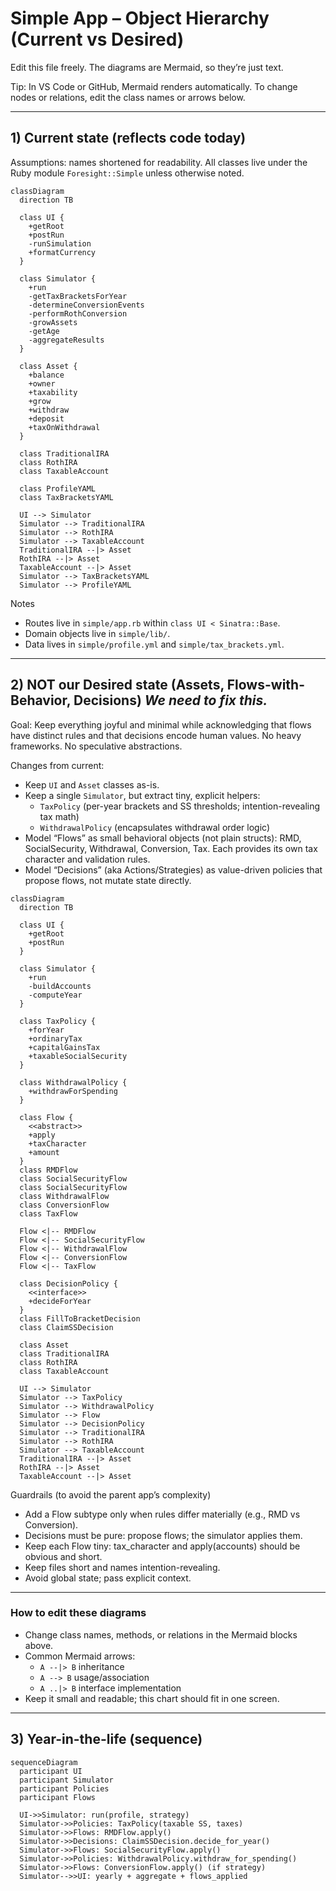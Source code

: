 # Simple App – Object Hierarchy (Current vs Desired)

Edit this file freely. The diagrams are Mermaid, so they’re just text.

Tip: In VS Code or GitHub, Mermaid renders automatically. To change nodes or relations, edit the class names or arrows below.

---

## 1) Current state (reflects code today)

Assumptions: names shortened for readability. All classes live under the Ruby module `Foresight::Simple` unless otherwise noted.

```mermaid
classDiagram
  direction TB

  class UI {
    +getRoot
    +postRun
    -runSimulation
    +formatCurrency
  }

  class Simulator {
    +run
    -getTaxBracketsForYear
    -determineConversionEvents
    -performRothConversion
    -growAssets
    -getAge
    -aggregateResults
  }

  class Asset {
    +balance
    +owner
    +taxability
    +grow
    +withdraw
    +deposit
    +taxOnWithdrawal
  }

  class TraditionalIRA
  class RothIRA
  class TaxableAccount

  class ProfileYAML
  class TaxBracketsYAML

  UI --> Simulator
  Simulator --> TraditionalIRA
  Simulator --> RothIRA
  Simulator --> TaxableAccount
  TraditionalIRA --|> Asset
  RothIRA --|> Asset
  TaxableAccount --|> Asset
  Simulator --> TaxBracketsYAML
  Simulator --> ProfileYAML
```

Notes
- Routes live in `simple/app.rb` within `class UI < Sinatra::Base`.
- Domain objects live in `simple/lib/`.
- Data lives in `simple/profile.yml` and `simple/tax_brackets.yml`.

---

## 2) **NOT** our Desired state (Assets, Flows-with-Behavior, Decisions) *We need to fix this.*

Goal: Keep everything joyful and minimal while acknowledging that flows have distinct rules and that decisions encode human values. No heavy frameworks. No speculative abstractions.

Changes from current:
- Keep `UI` and `Asset` classes as-is.
- Keep a single `Simulator`, but extract tiny, explicit helpers:
	- `TaxPolicy` (per-year brackets and SS thresholds; intention-revealing tax math)
	- `WithdrawalPolicy` (encapsulates withdrawal order logic)
- Model “Flows” as small behavioral objects (not plain structs): RMD, SocialSecurity, Withdrawal, Conversion, Tax. Each provides its own tax character and validation rules.
- Model “Decisions” (aka Actions/Strategies) as value-driven policies that propose flows, not mutate state directly.

```mermaid
classDiagram
  direction TB

  class UI {
    +getRoot
    +postRun
  }

  class Simulator {
    +run
    -buildAccounts
    -computeYear
  }

  class TaxPolicy {
    +forYear
    +ordinaryTax
    +capitalGainsTax
    +taxableSocialSecurity
  }

  class WithdrawalPolicy {
    +withdrawForSpending
  }

  class Flow {
    <<abstract>>
    +apply
    +taxCharacter
    +amount
  }
  class RMDFlow
  class SocialSecurityFlow
  class SocialSecurityFlow
  class WithdrawalFlow
  class ConversionFlow
  class TaxFlow

  Flow <|-- RMDFlow
  Flow <|-- SocialSecurityFlow
  Flow <|-- WithdrawalFlow
  Flow <|-- ConversionFlow
  Flow <|-- TaxFlow

  class DecisionPolicy {
    <<interface>>
    +decideForYear
  }
  class FillToBracketDecision
  class ClaimSSDecision

  class Asset
  class TraditionalIRA
  class RothIRA
  class TaxableAccount

  UI --> Simulator
  Simulator --> TaxPolicy
  Simulator --> WithdrawalPolicy
  Simulator --> Flow
  Simulator --> DecisionPolicy
  Simulator --> TraditionalIRA
  Simulator --> RothIRA
  Simulator --> TaxableAccount
  TraditionalIRA --|> Asset
  RothIRA --|> Asset
  TaxableAccount --|> Asset
```

Guardrails (to avoid the parent app’s complexity)
- Add a Flow subtype only when rules differ materially (e.g., RMD vs Conversion).
- Decisions must be pure: propose flows; the simulator applies them.
- Keep each Flow tiny: tax_character and apply(accounts) should be obvious and short.
- Keep files short and names intention-revealing.
- Avoid global state; pass explicit context.

---

### How to edit these diagrams
- Change class names, methods, or relations in the Mermaid blocks above.
- Common Mermaid arrows:
	- `A --|> B` inheritance
	- `A --> B` usage/association
	- `A ..|> B` interface implementation
- Keep it small and readable; this chart should fit in one screen.

---

## 3) Year-in-the-life (sequence)

```mermaid
sequenceDiagram
  participant UI
  participant Simulator
  participant Policies
  participant Flows

  UI->>Simulator: run(profile, strategy)
  Simulator->>Policies: TaxPolicy(taxable SS, taxes)
  Simulator->>Flows: RMDFlow.apply()
  Simulator->>Decisions: ClaimSSDecision.decide_for_year()
  Simulator->>Flows: SocialSecurityFlow.apply()
  Simulator->>Policies: WithdrawalPolicy.withdraw_for_spending()
  Simulator->>Flows: ConversionFlow.apply() (if strategy)
  Simulator-->>UI: yearly + aggregate + flows_applied
```

